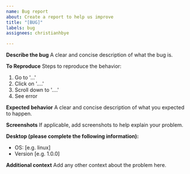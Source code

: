 ```yaml
---
name: Bug report
about: Create a report to help us improve
title: "[BUG]"
labels: bug
assignees: christianhbye

---
```


**Describe the bug**
A clear and concise description of what the bug is.

**To Reproduce**
Steps to reproduce the behavior:
1. Go to '...'
2. Click on '....'
3. Scroll down to '....'
4. See error

**Expected behavior**
A clear and concise description of what you expected to happen.

**Screenshots**
If applicable, add screenshots to help explain your problem.

**Desktop (please complete the following information):**
 - OS: [e.g. linux]
 - Version [e.g. 1.0.0]

**Additional context**
Add any other context about the problem here.
